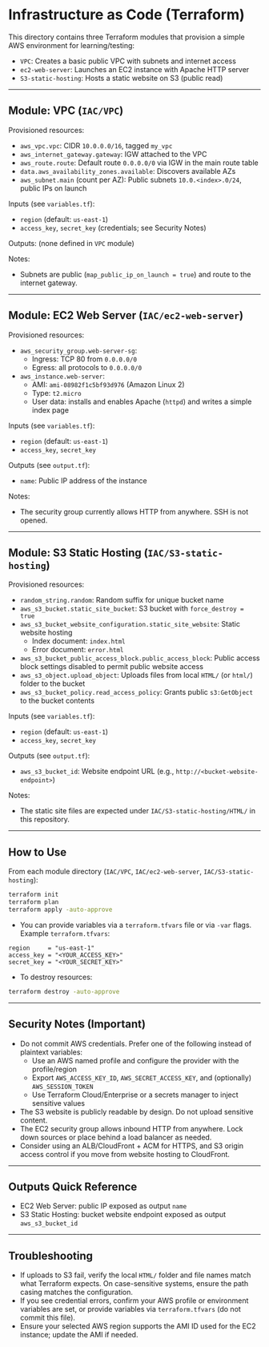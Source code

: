 # Infrastructure as Code (Terraform)

This directory contains three Terraform modules that provision a simple AWS environment for learning/testing:

- `VPC`: Creates a basic public VPC with subnets and internet access
- `ec2-web-server`: Launches an EC2 instance with Apache HTTP server
- `S3-static-hosting`: Hosts a static website on S3 (public read)

---

## Module: VPC (`IAC/VPC`)

Provisioned resources:
- `aws_vpc.vpc`: CIDR `10.0.0.0/16`, tagged `my_vpc`
- `aws_internet_gateway.gateway`: IGW attached to the VPC
- `aws_route.route`: Default route `0.0.0.0/0` via IGW in the main route table
- `data.aws_availability_zones.available`: Discovers available AZs
- `aws_subnet.main` (count per AZ): Public subnets `10.0.<index>.0/24`, public IPs on launch

Inputs (see `variables.tf`):
- `region` (default: `us-east-1`)
- `access_key`, `secret_key` (credentials; see Security Notes)

Outputs: (none defined in `VPC` module)

Notes:
- Subnets are public (`map_public_ip_on_launch = true`) and route to the internet gateway.

---

## Module: EC2 Web Server (`IAC/ec2-web-server`)

Provisioned resources:
- `aws_security_group.web-server-sg`:
  - Ingress: TCP 80 from `0.0.0.0/0`
  - Egress: all protocols to `0.0.0.0/0`
- `aws_instance.web-server`:
  - AMI: `ami-08982f1c5bf93d976` (Amazon Linux 2)
  - Type: `t2.micro`
  - User data: installs and enables Apache (`httpd`) and writes a simple index page

Inputs (see `variables.tf`):
- `region` (default: `us-east-1`)
- `access_key`, `secret_key`

Outputs (see `output.tf`):
- `name`: Public IP address of the instance

Notes:
- The security group currently allows HTTP from anywhere. SSH is not opened.

---

## Module: S3 Static Hosting (`IAC/S3-static-hosting`)

Provisioned resources:
- `random_string.random`: Random suffix for unique bucket name
- `aws_s3_bucket.static_site_bucket`: S3 bucket with `force_destroy = true`
- `aws_s3_bucket_website_configuration.static_site_website`: Static website hosting
  - Index document: `index.html`
  - Error document: `error.html`
- `aws_s3_bucket_public_access_block.public_access_block`: Public access block settings disabled to permit public website access
- `aws_s3_object.upload_object`: Uploads files from local `HTML/` (or `html/`) folder to the bucket
- `aws_s3_bucket_policy.read_access_policy`: Grants public `s3:GetObject` to the bucket contents

Inputs (see `variables.tf`):
- `region` (default: `us-east-1`)
- `access_key`, `secret_key`

Outputs (see `output.tf`):
- `aws_s3_bucket_id`: Website endpoint URL (e.g., `http://<bucket-website-endpoint>`)

Notes:
- The static site files are expected under `IAC/S3-static-hosting/HTML/` in this repository.

---

## How to Use

From each module directory (`IAC/VPC`, `IAC/ec2-web-server`, `IAC/S3-static-hosting`):

```bash
terraform init
terraform plan 
terraform apply -auto-approve
```

- You can provide variables via a `terraform.tfvars` file or via `-var` flags. Example `terraform.tfvars`:

```hcl
region     = "us-east-1"
access_key = "<YOUR_ACCESS_KEY>"
secret_key = "<YOUR_SECRET_KEY>"
```

- To destroy resources:

```bash
terraform destroy -auto-approve
```

---

## Security Notes (Important)

- Do not commit AWS credentials. Prefer one of the following instead of plaintext variables:
  - Use an AWS named profile and configure the provider with the profile/region
  - Export `AWS_ACCESS_KEY_ID`, `AWS_SECRET_ACCESS_KEY`, and (optionally) `AWS_SESSION_TOKEN`
  - Use Terraform Cloud/Enterprise or a secrets manager to inject sensitive values
- The S3 website is publicly readable by design. Do not upload sensitive content.
- The EC2 security group allows inbound HTTP from anywhere. Lock down sources or place behind a load balancer as needed.
- Consider using an ALB/CloudFront + ACM for HTTPS, and S3 origin access control if you move from website hosting to CloudFront.

---

## Outputs Quick Reference

- EC2 Web Server: public IP exposed as output `name`
- S3 Static Hosting: bucket website endpoint exposed as output `aws_s3_bucket_id`

---

## Troubleshooting

- If uploads to S3 fail, verify the local `HTML/` folder and file names match what Terraform expects. On case-sensitive systems, ensure the path casing matches the configuration.
- If you see credential errors, confirm your AWS profile or environment variables are set, or provide variables via `terraform.tfvars` (do not commit this file).
- Ensure your selected AWS region supports the AMI ID used for the EC2 instance; update the AMI if needed.
